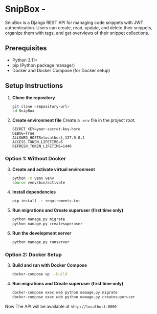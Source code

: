 # SnipBox -

SnipBox is a Django REST API for managing code snippets with JWT authentication. Users can create, read, update, and delete their snippets, organize them with tags, and get overviews of their snippet collections.

## Prerequisites

- Python 3.11+
- pip (Python package manager)
- Docker and Docker Compose (for Docker setup)

## Setup Instructions

1. **Clone the repository**
   ```bash
   git clone <repository-url>
   cd SnipBox
   ```

2. **Create environment file**
   Create a `.env` file in the project root:
   ```env
   SECRET_KEY=your-secret-key-here
   DEBUG=True
   ALLOWED_HOSTS=localhost,127.0.0.1
   ACCESS_TOKEN_LIFETIME=5
   REFRESH_TOKEN_LIFETIME=1440
   ```

### Option 1: Without Docker

3. **Create and activate virtual environment**
   ```bash
   python -m venv venv
   source venv/bin/activate
   ```

4. **Install dependencies**
   ```bash
   pip install -r requirements.txt
   ```

5. **Run migrations and Create superuser (first time only)**
   ```bash
   python manage.py migrate
   python manage.py createsuperuser
   ```

6. **Run the development server**
   ```bash
   python manage.py runserver
   ```

### Option 2: Docker Setup

3. **Build and run with Docker Compose**
   ```bash
   docker-compose up --build
   ```

4. **Run migrations and Create superuser (first time only)**
   ```bash
   docker-compose exec web python manage.py migrate
   docker-compose exec web python manage.py createsuperuser
   ```

Now The API will be available at `http://localhost:8000`
